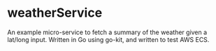 # weatherService
An example micro-service to fetch a summary of the weather given a lat/long input. Written in Go using go-kit, and written to test AWS ECS.
